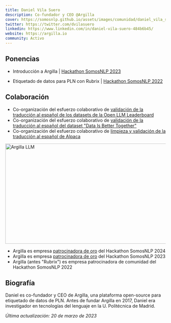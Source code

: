 ```yaml
---
title: Daniel Vila Suero
description: Co-fundador y CEO @Argilla
cover: https://somosnlp.github.io/assets/images/comunidad/daniel_vila_suero.jpg
twitter: https://twitter.com/dvilasuero
linkedin: https://www.linkedin.com/in/daniel-vila-suero-484b6b45/
website: https://argilla.io
community: Activo
---
```


## Ponencias

- Introducción a Argilla | [Hackathon SomosNLP 2023](https://somosnlp.org/blog/hackathon-2023)

<EventSummary
    description="En este taller, usaremos Argilla para sacar el máximo provecho a todas las innovaciones recientes en el mundo del PLN. En particular, intentaremos responder a la siguiente pregunta: ¿cómo evaluar, adaptar y crear modelos incorporando feedback humano en tus proyectos de PLN?"
    poster="https://somosnlp.github.io/assets/images/eventos/230321_etiquetado_de_datos_con_argilla.jpg"
    video="https://www.youtube.com/embed/kXx8nDGc4bw"
    name=""
    website=""
    twitter=""
    linkedin=""
    github=""
    bio=""
/>

- Etiquetado de datos para PLN con Rubrix | [Hackathon SomosNLP 2022](https://somosnlp.org/blog/hackathon-2022)


<EventSummary
    description='En este taller práctico mostraremos como usar Rubrix (ahora "Argilla") para construir y mejorar datos de entrenamiento para PLN, a partir de ejemplos prácticos de clasificación de texto y reconocimiento de entidades nombradas, en español.'
    poster="https://somosnlp.github.io/assets/images/evento_daniel.png"
    video="https://www.youtube.com/embed/UR6MHBbPA3g"
/>

## Colaboración

- Co-organización del esfuerzo colaborativo de [validación de la traducción al español de los datasets de la Open LLM Leaderboard](https://huggingface.co/spaces/somosnlp/benchmark-annotation-argilla-dashboard)
- Co-organización del esfuerzo colaborativo de [validación de la traducción al español del dataset "Data Is Better Together"](https://huggingface.co/spaces/somosnlp/DiBTSpanishDashboard)
- Co-organización del esfuerzo colaborativo de [limpieza y validación de la traducción al español de Alpaca](https://huggingface.co/datasets/somosnlp/somos-clean-alpaca-es)

<div class="flex justify-center">
    <a href="https://huggingface.co/datasets/somosnlp/somos-clean-alpaca-es" target="_blank">
        <img src="https://somosnlp.github.io/assets/images/blog/argilla_llm.webp" alt="Argilla LLM" width="560" height="315" />
    </a>
</div>

- Argilla es empresa [patrocinadora de oro]() del Hackathon SomosNLP 2024
- Argilla es empresa [patrocinadora de oro](https://somosnlp.org/blog/anuncio-patrocinios-2023) del Hackathon SomosNLP 2023
- Argilla (antes "Rubrix") es empresa patrocinadora de comunidad del Hackathon SomosNLP 2022

## Biografía

Daniel es co-fundador y CEO de Argilla, una plataforma open-source para etiquetado de datos de PLN. Antes de fundar Argilla en 2017, Daniel era investigador en tecnologías del lenguaje en la U. Politécnica de Madrid.

*Última actualización: 20 de marzo de 2023*
